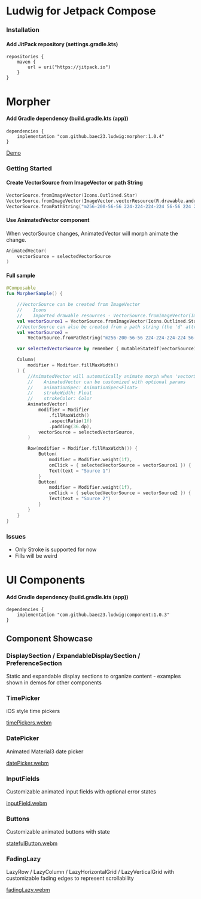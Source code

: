 # Ludwig for Jetpack Compose
### Installation
#### Add JitPack repository (settings.gradle.kts)
```
repositories {
    maven {
        url = uri("https://jitpack.io")
    }
}
```

# Morpher
#### Add Gradle dependency (build.gradle.kts (app))
```
dependencies {
    implementation "com.github.baec23.ludwig:morpher:1.0.4"
}
```
[Demo](https://github.com/baec23/ludwig/assets/65561206/a9e49756-aa94-4657-b39c-e48ffb726202)

### Getting Started
#### Create VectorSource from ImageVector or path String
```kotlin
VectorSource.fromImageVector(Icons.Outlined.Star)
VectorSource.fromImageVector(ImageVector.vectorResource(R.drawable.androidlogo))
VectorSource.fromPathString("m256-200-56-56 224-224-224-224 56-56 224 224 224-224 56 56-224 224 224 224-56 56-224-224-224 224Z")
```
#### Use AnimatedVector component
When vectorSource changes, AnimatedVector will morph animate the change.
```kotlin
AnimatedVector(
    vectorSource = selectedVectorSource
)
```
#### Full sample
```kotlin
@Composable
fun MorpherSample() {

    //VectorSource can be created from ImageVector
    //    Icons
    //    Imported drawable resources - VectorSource.fromImageVector(ImageVector.vectorResource(R.drawable.imported_vector))
    val vectorSource1 = VectorSource.fromImageVector(Icons.Outlined.Star)
    //VectorSource can also be created from a path string (the 'd' attribute of a <path> element)
    val vectorSource2 =
        VectorSource.fromPathString("m256-200-56-56 224-224-224-224 56-56 224 224 224-224 56 56-224 224 224 224-56 56-224-224-224 224Z")

    var selectedVectorSource by remember { mutableStateOf(vectorSource1) }

    Column(
        modifier = Modifier.fillMaxWidth()
    ) {
        //AnimatedVector will automatically animate morph when 'vectorSource' changes
        //    AnimatedVector can be customized with optional params
        //    animationSpec: AnimationSpec<Float>
        //    strokeWidth: Float
        //    strokeColor: Color
        AnimatedVector(
            modifier = Modifier
                .fillMaxWidth()
                .aspectRatio(1f)
                .padding(36.dp),
            vectorSource = selectedVectorSource,
        )

        Row(modifier = Modifier.fillMaxWidth()) {
            Button(
                modifier = Modifier.weight(1f),
                onClick = { selectedVectorSource = vectorSource1 }) {
                Text(text = "Source 1")
            }
            Button(
                modifier = Modifier.weight(1f),
                onClick = { selectedVectorSource = vectorSource2 }) {
                Text(text = "Source 2")
            }
        }
    }
}
```
### Issues
- Only Stroke is supported for now
- Fills will be weird

# UI Components
#### Add Gradle dependency (build.gradle.kts (app))
```
dependencies {
    implementation "com.github.baec23.ludwig:component:1.0.3"
}
```
## Component Showcase
### DisplaySection / ExpandableDisplaySection / PreferenceSection
Static and expandable display sections to organize content - examples shown in demos for other components

### TimePicker
iOS style time pickers

[timePickers.webm](https://github.com/baec23/ludwig/assets/65561206/f4d11d3f-1545-4ecb-8fa1-aac4c2554cc1)

### DatePicker
Animated Material3 date picker

[datePicker.webm](https://github.com/baec23/ludwig/assets/65561206/869051f0-cf0a-4b8f-9127-e86e30c26557)

### InputFields
Customizable animated input fields with optional error states

[inputField.webm](https://github.com/baec23/ludwig/assets/65561206/769c1a66-49b7-4f12-918c-879080a45023)

### Buttons
Customizable animated buttons with state

[statefulButton.webm](https://github.com/baec23/ludwig/assets/65561206/ed701dd8-7070-4f72-96ec-e9ffd4c2fac3)

### FadingLazy
LazyRow / LazyColumn / LazyHorizontalGrid / LazyVerticalGrid with customizable fading edges to represent scrollability

[fadingLazy.webm](https://github.com/baec23/ludwig/assets/65561206/13d63f59-767f-4602-a882-b0a8e7f1a1e3)

